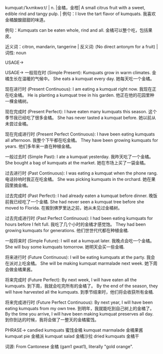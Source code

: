 kumquat:/ˈkʌmkwɑːt/ | n. |金橘，金柑| A small citrus fruit with a sweet, edible rind and tangy pulp. |  例句：I love the tart flavor of kumquats. 我喜欢金橘酸酸甜甜的味道。

例句：Kumquats can be eaten whole, rind and all. 金橘可以整个吃，包括果皮。

近义词：citron, mandarin, tangerine | 反义词:  (No direct antonym for a fruit) | 词性: noun


USAGE->

USAGE->
一般现在时 (Simple Present):
Kumquats grow in warm climates. 金橘生长在温暖的气候中。
She eats a kumquat every day. 她每天吃一个金橘。

现在进行时 (Present Continuous):
I am eating a kumquat right now. 我现在正在吃金橘。
He is planting a kumquat tree in his garden. 他正在他的花园里种一棵金橘树。

现在完成时 (Present Perfect):
I have eaten many kumquats this season.  这个季节我已经吃了很多金橘。
She has never tasted a kumquat before. 她以前从未尝过金橘。

现在完成进行时 (Present Perfect Continuous):
I have been eating kumquats all afternoon. 我整个下午都在吃金橘。
They have been growing kumquats for years. 他们多年来一直在种植金橘。

一般过去时 (Simple Past):
I ate a kumquat yesterday. 我昨天吃了一个金橘。
She bought a bag of kumquats at the market. 她在市场上买了一袋金橘。

过去进行时 (Past Continuous):
I was eating a kumquat when the phone rang.  电话铃响时我正在吃金橘。
She was picking kumquats in the orchard. 她在果园里摘金橘。

过去完成时 (Past Perfect):
I had already eaten a kumquat before dinner. 晚饭前我已经吃了一个金橘.
She had never seen a kumquat tree before she moved to Florida.  在搬到佛罗里达之前，她从未见过金橘树。


过去完成进行时 (Past Perfect Continuous):
I had been eating kumquats for hours before I felt full. 我吃了几个小时的金橘才感觉饱。
They had been growing kumquats for generations. 他们世世代代都在种植金橘.

一般将来时 (Simple Future):
I will eat a kumquat later.  我晚点会吃一个金橘。
She will buy some kumquats tomorrow. 她明天会买一些金橘.

将来进行时 (Future Continuous):
I will be eating kumquats at the party. 我会在派对上吃金橘。
She will be making kumquat marmalade next week. 她下周会做金橘果酱。

将来完成时 (Future Perfect):
By next week, I will have eaten all the kumquats. 到下周，我就会吃完所有的金橘了。
By the end of the season, they will have harvested all the kumquats. 到季节结束时，他们将会收获所有金橘.


将来完成进行时 (Future Perfect Continuous):
By next year, I will have been eating kumquats from my own tree. 到明年，我就能吃到自己树上的金橘了。
By the time you arrive, I will have been making kumquat preserves all day. 到你到达的时候，我将会做了一整天的金橘蜜饯。


PHRASE->
candied kumquats 蜜饯金橘
kumquat marmalade 金橘果酱
kumquat pie 金橘派
kumquat salad 金橘沙拉
dried kumquats 金橘干


词源: From Cantonese 金橘 (gam1 gwat1), literally "gold orange".
